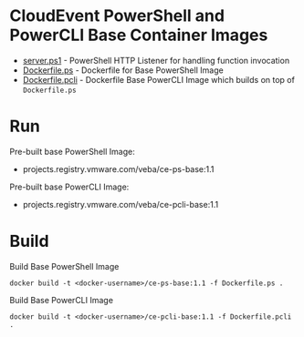 # CloudEvent PowerShell and PowerCLI Base Container Images

* [server.ps1](server.ps1) - PowerShell HTTP Listener for handling function invocation
* [Dockerfile.ps](Dockerfile.ps) - Dockerfile for Base PowerShell Image
* [Dockerfile.pcli](Dockerfile.pcli) - Dockerfile Base PowerCLI Image which builds on top of `Dockerfile.ps`

# Run

Pre-built base PowerShell Image:

* projects.registry.vmware.com/veba/ce-ps-base:1.1

Pre-built base PowerCLI Image:

* projects.registry.vmware.com/veba/ce-pcli-base:1.1
# Build

Build Base PowerShell Image
```console
docker build -t <docker-username>/ce-ps-base:1.1 -f Dockerfile.ps .
```

Build Base PowerCLI Image

```console
docker build -t <docker-username>/ce-pcli-base:1.1 -f Dockerfile.pcli .
```